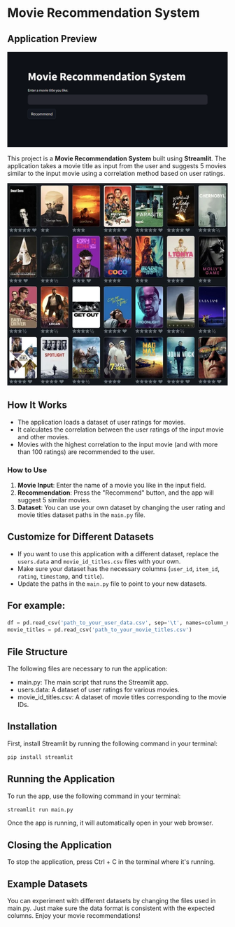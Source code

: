 # Movie Recommendation System

## Application Preview
![App Interface](interface.png)

This project is a **Movie Recommendation System** built using **Streamlit**. The application takes a movie title as input from the user and suggests 5 movies similar to the input movie using a correlation method based on user ratings. 

![Movie Recommendation System](moviepictures.webp)

## How It Works
- The application loads a dataset of user ratings for movies.
- It calculates the correlation between the user ratings of the input movie and other movies.
- Movies with the highest correlation to the input movie (and with more than 100 ratings) are recommended to the user.

### How to Use
1. **Movie Input**: Enter the name of a movie you like in the input field.
2. **Recommendation**: Press the "Recommend" button, and the app will suggest 5 similar movies.
3. **Dataset**: You can use your own dataset by changing the user rating and movie titles dataset paths in the `main.py` file.

## Customize for Different Datasets
- If you want to use this application with a different dataset, replace the `users.data` and `movie_id_titles.csv` files with your own.
- Make sure your dataset has the necessary columns (`user_id`, `item_id`, `rating`, `timestamp`, and `title`).
- Update the paths in the `main.py` file to point to your new datasets.
  
## For example:
```python
df = pd.read_csv('path_to_your_user_data.csv', sep='\t', names=column_names)
movie_titles = pd.read_csv('path_to_your_movie_titles.csv') 
```

## File Structure
The following files are necessary to run the application:

- main.py: The main script that runs the Streamlit app.
- users.data: A dataset of user ratings for various movies.
- movie_id_titles.csv: A dataset of movie titles corresponding to the movie IDs.

## Installation
First, install Streamlit by running the following command in your terminal:

```bash
pip install streamlit
```

## Running the Application
To run the app, use the following command in your terminal:

```bash
streamlit run main.py
```
Once the app is running, it will automatically open in your web browser.


## Closing the Application
To stop the application, press Ctrl + C in the terminal where it's running.

## Example Datasets
You can experiment with different datasets by changing the files used in main.py. Just make sure the data format is consistent with the expected columns.
Enjoy your movie recommendations!
